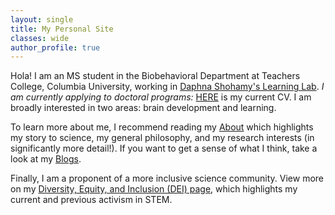 ```yaml
---
layout: single
title: My Personal Site
classes: wide
author_profile: true
---
```

Hola! I am an MS student in the Biobehavioral Department at Teachers College, Columbia University, working in [Daphna Shohamy's Learning Lab](https://shohamylab.zuckermaninstitute.columbia.edu/). *I am currently applying to doctoral programs:* [HERE](https://greyes1996.github.io/assets/GabrielReyes_CV.pdf) is my current CV. I am broadly interested in two areas: brain development and learning. 

To learn more about me, I recommend reading my [About](https://greyes1996.github.io/about/) which highlights my story to science, my general philosophy, and my research interests (in significantly more detail!). If you want to get a sense of what I think, take a look at my [Blogs](https://greyes1996.github.io/blog). 

Finally, I am a proponent of a more inclusive science community. View more on my [Diversity, Equity, and Inclusion (DEI) page](https://greyes1996.github.io/dei), which highlights my current and previous activism in STEM. 
